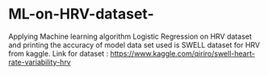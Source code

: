 # ML-on-HRV-dataset-
Applying Machine learning algorithm Logistic Regression on HRV dataset and printing the accuracy of model
data set used is SWELL dataset for HRV from kaggle.
Link for dataset : https://www.kaggle.com/qiriro/swell-heart-rate-variability-hrv
